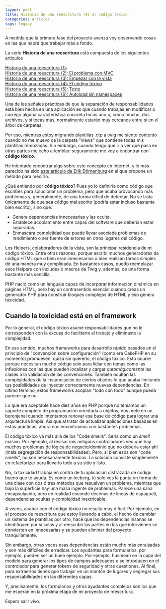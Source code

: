 ```yaml
---
layout: post
title: Historia de una reescritura (4) el código tóxico
categories: articles
tags: legacy
---
```


A medida que la primera fase del proyecto avanza voy observando cosas en las que habrá que trabajar más a fondo.

La serie **Historia de una reescritura** está compuesta de los siguientes artículos

[Historia de una reescritura (1):](/historia-de-una-reescritura-1)  
[Historia de una reescritura (2): El problema con MVC](/historia-de-una-reescritura-2-el-problema-con-mvc)  
[Historia de una reescritura (3): Empezar con la vista](/historia-de-una-reescritura-3-empezar-con-la-vista)  
[Historia de una reescritura (4): El código tóxico](/historia-de-una-reescritura-4-codigo-toxico)  
[Historia de una reescritura (5): Tests](/historia-de-una-reescritura-5-tests)  
[Historia de una reescritura (6): Autoload sin namespaces](/historia-de-una-reescritura-6-autoload-sin-namespaces)

Una de las señales prácticas de que la separación de responsabilidades está bien hecha en una aplicación es que cuando trabajas en modificar o corregir alguna característica concreta tocas uno o, como mucho, dos archivos, y si tocas más, normalmente estarán muy cercanos entre sí en el árbol de carpetas.

Por eso, mientras estoy migrando plantillas .ctp a twig me siento contento cuando no me muevo de la carpeta "views" que contiene todas mis plantillas remozadas. Sin embargo, cuando tengo que ir a ver qué pasa en otras partes me echo a temblar: seguramente me voy a encontrar con <strong>código tóxico</strong>.

He intentado encontrar algo sobre este concepto en Internet, y lo más parecido ha sido [este artículo de Erik Dörnenburg](https://erik.doernenburg.com/2008/11/how-toxic-is-your-code/) en el que propone un método para medirlo.

¿Qué entiendo por <strong>código tóxico</strong>? Pues yo lo definiría como código que escribes para solucionar un problema, pero que acaba provocando más problemas y, generalmente, de una forma difícil de detectar. No se trata únicamente de que sea código mal escrito (podría estar incluso bastante bien escrito), sino que:


* Genera dependencias innecesarias y las oculta.
* Establece acoplamiento entre capas del software que deberían estar separadas.
* Enmascara complejidad que puede llevar asociada problemas de rendimiento o ser fuente de errores en otros lugares del código.


Los Helpers, colaboradores de la vista, son la principal residencia de mi código tóxico. Entre otras razones, porque escribí muchos generadores de código HTML que o bien eran innecesarios o bien realizan tareas simples de una manera muy complicada. En bastantes casos, puedo reemplazar esos Helpers con includes o macros de Twig y, además, de una forma bastante más sencilla.

PHP nació como un lenguaje capaz de incorporar información dinámica en páginas HTML, pero hay un contrasentido esencial cuando creas un generador PHP para construir bloques complejos de HTML y eso genera toxicidad.


## Cuando la toxicidad está en el framework

Por lo general, el código tóxico asume responsabilidades que no le corresponden con la excusa de facilitarte el trabajo y eliminaste la complejidad.

En ese sentido, muchos frameworks para desarrollo rápido basados en el principio de "convención sobre configuración" (como era CakePHP en su momento) promueven, quizá sin quererlo, el código tóxico. Esto ocurre porque necesitan mucho código solo para lidiar con temas como las inflexiones con las que pueden localizar y cargar _automágicamente_ las clases o la validación de las convenciones. También ocultan las complejidades de la instanciación de ciertos objetos lo que acaba limitando tus posibilidades de inyectar correctamente nuevas dependencias. En último término, estos frameworks acoplan "todo con todo" aunque pueda parecer que no.

Lo que era aceptable hace diez años en PHP porque no teníamos un soporte completo de programación orientada a objetos, nos mete en un berenjenal cuando intentamos renovar esa base de código para lograr una arquitectura limpia. Así que al tratar de actualizar aplicaciones basadas en estas prácticas, ahora nos encontramos con bastantes problemas.

El código tóxico va más allá de los "Code smells". Sería como un <em>smell</em> masivo. Por ejemplo, al revisar mis antiguos controladores veo que hay muchos problemas de lógica de negocio/dominio que no debería estar ahí (mala segregación de responsabilidades). Pero, si bien esos son "code smells", no son necesariamente tóxicos. La solución consiste simplemente en refactorizar para llevarlo todo a su sitio y listo.

No, la toxicidad trabaja en contra de tu aplicación disfrazada de código bueno que te ayuda. Es como un iceberg, tú solo ves la punta en forma de una clase con dos ó tres métodos que resuelven un problema, mientras que bajo la superficie hay una masa ingente de problemas. Parece una sana encapsulación, pero en realidad esconde decenas de líneas de espagueti, dependencias ocultas y complejidad inextricable.

A veces, acabar con el código tóxico no resulta muy difícil. Por ejemplo, en el proceso de reescritura que estoy llevando a cabo, el hecho de cambiar un sistema de plantillas por otro, hace que las dependencias insanas se identifiquen por sí solas y al reescribir las partes en las que intervienen se convierten en innecesarias y se pueden eliminar del proyecto tranquilamente.

Sin embargo, otras veces esas dependencias están mucho más enraizadas y son más difíciles de erradicar. Los ayudantes para formularios, por ejemplo, pueden ser un buen ejemplo. Por ejemplo, husmean en la capa del modelo para generar los tipos de campos adecuados o se introducen en el controlador para generar tokens de seguridad y otras cuestiones. Al final, para extraerlos tienes que trabajar en un montón de lugares y segregar sus responsabilidades en las diferentes capas.

Y, precisamente, los formularios y otros ayudantes complejos son los que me esperan en la próxima etapa de mi proyecto de reescritura.

Espero salir vivo.
